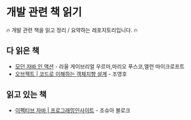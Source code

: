 # 개발 관련 책 읽기
🔥 개발 관련 책을 읽고 정리 / 요약하는 레포지토리입니다. 🔥

## 다 읽은 책
- [모던 자바 인 액션](https://search.shopping.naver.com/book/catalog/32466988102?cat_id=50010920&frm=PBOKPRO&query=%EB%AA%A8%EB%8D%98+%EC%9E%90%EB%B0%94+%EC%9D%B8+%EC%95%A1%EC%85%98&NaPm=ct%3Dll6b72pc%7Cci%3De1e88d6365163103622225eb15dc0234e7b5bd7d%7Ctr%3Dboknx%7Csn%3D95694%7Chk%3D98d670d87f6ba646ee0c97f1e0e7b61b7946134f) - 라울 게이브리얼 우르마,마리오 푸스코,앨런 마이크로프트
- [오브젝트 | 코드로 이해하는 객체지향 설계](https://search.shopping.naver.com/book/catalog/32453230352?cat_id=50010920&frm=PBOKMOD&query=%EC%98%A4%EB%B8%8C%EC%A0%9D%ED%8A%B8+%EB%8F%84%EC%84%9C&NaPm=ct%3Dll6be7nc%7Cci%3Dbf470e6fcb4f36c2bee3f7dfbcb987554bab24c9%7Ctr%3Dboknx%7Csn%3D95694%7Chk%3Dda62d20087211b9f6f69b9d735989e88c2e1c901) - 조영호

## 읽고 있는 책
- [이펙티브 자바 | 프로그래밍인사이트](https://search.shopping.naver.com/book/catalog/32436239326?cat_id=50010920&frm=PBOKPRO&query=%EC%9E%90%EB%B0%94+%EC%9D%B4%ED%8E%99%ED%8B%B0%EB%B8%8C&NaPm=ct%3Dll6bccio%7Cci%3D055748f9940093b6f45a1c5e8ffb1db37435f00e%7Ctr%3Dboknx%7Csn%3D95694%7Chk%3D2bb8c27f8bba14261cf85168d886d1c514f955ae) - 조슈아 블로크

